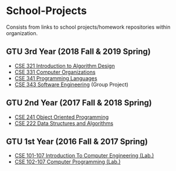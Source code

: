 # School-Projects
Consists from links to school projects/homework repositories within organization.
## GTU 3rd Year (2018 Fall & 2019 Spring)
- [CSE 321 Introduction to Algorithm Design](https://github.com/gtu-homeworks-and-projects/CSE-321-Introduction-to-Algorithm-Design-2018-Fall)
- [CSE 331 Computer Organizations](https://github.com/gtu-homeworks-and-projects/CSE-331-Computer-Organizations-2018-Fall)
- [CSE 341 Programming Languages](https://github.com/gtu-homeworks-and-projects/CSE-341-Programming-Languages-2018-Fall)
- [CSE 343 Software Engineering](https://github.com/gtu-homeworks-and-projects/CSE-343-Software-Engineering-BizTalk-2018-Fall) (Group Project)
## GTU 2nd Year (2017 Fall & 2018 Spring)
- [CSE 241 Object Oriented Programming](https://github.com/gtu-homeworks-and-projects/CSE-241-Object-Oriented-Programming-2017-Fall)
- [CSE 222 Data Structures and Algorithms](https://github.com/gtu-homeworks-and-projects/CSE-222-Data-Structures-and-Algorithms-2018-Spring)

## GTU 1st Year (2016 Fall & 2017 Spring)
- [CSE 101-107 Introduction To Computer Engineering (Lab.)](https://github.com/gtu-homeworks-and-projects/CSE-101-107-Introduction-To-Computer-Engineering-2016-Fall)
- [CSE 102-107 Computer Programming (Lab.)](https://github.com/gtu-homeworks-and-projects/CSE-102-107-Computer-Programming-2017-Spring)

